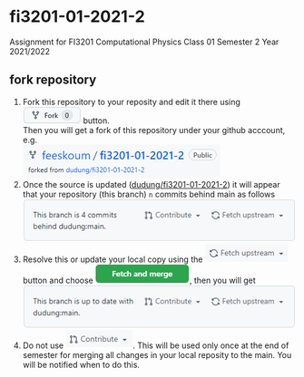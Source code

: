 # fi3201-01-2021-2
Assignment for FI3201 Computational Physics Class 01 Semester 2 Year 2021/2022

## fork repository
1. Fork this repository to your reposity and edit it there using ![](images/github-fork-button.png) button. \
  Then you will get a fork of this repository under your github acccount, e.g. \
  ![](images/forked-repository.png)
2. Once the source is updated ([dudung/fi3201-01-2021-2](https://github.com/dudung/fi3201-01-2021-2)) it will appear that your repository (this branch) `n` commits behind main as follows \
  ![](images/branch-is-behind-main.png)
3. Resolve this or update your local copy using the ![](images/fetch-upstream-button.png) button and choose ![](images/fetch-and-merge-button.png), then you will get \
  ![](images/branch-is-up-to-date-with-main.png)
4. Do not use ![](images/contribute-button.png). This will be used only once at the end of semester for merging all changes in your local reposity to the main. You will be notified when to do this.
